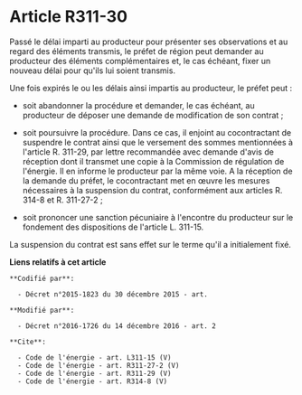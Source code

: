# Article R311-30

Passé le délai imparti au producteur pour présenter ses observations et au regard des éléments transmis, le préfet de région
peut demander au producteur des éléments complémentaires et, le cas échéant, fixer un nouveau délai pour qu'ils lui soient
transmis. 

Une fois expirés le ou les délais ainsi impartis au producteur, le préfet peut :

- soit abandonner la procédure et demander, le cas échéant, au producteur de déposer une demande de modification de son
contrat ;

- soit poursuivre la procédure. Dans ce cas, il enjoint au cocontractant de suspendre le contrat ainsi que le versement des
sommes mentionnées à l'article R. 311-29, par lettre recommandée avec demande d'avis de réception dont il transmet une copie
à la Commission de régulation de l'énergie. Il en informe le producteur par la même voie. A la réception de la demande du
préfet, le cocontractant met en œuvre les mesures nécessaires à la suspension du contrat, conformément aux articles R. 314-8
et R. 311-27-2 ;

- soit prononcer une sanction pécuniaire à l'encontre du producteur sur le fondement des dispositions de l'article L.
311-15. 

La suspension du contrat est sans effet sur le terme qu'il a initialement fixé.

**Liens relatifs à cet article**

	**Codifié par**:

	  - Décret n°2015-1823 du 30 décembre 2015 - art.

	**Modifié par**:

	  - Décret n°2016-1726 du 14 décembre 2016 - art. 2

	**Cite**:

	  - Code de l'énergie - art. L311-15 (V)
	  - Code de l'énergie - art. R311-27-2 (V)
	  - Code de l'énergie - art. R311-29 (V)
	  - Code de l'énergie - art. R314-8 (V)
